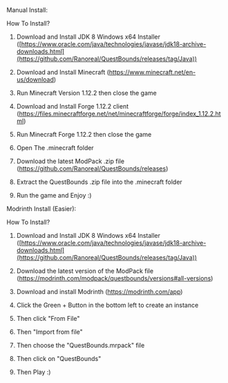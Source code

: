 Manual Install:

How To Install?

1. Download and Install JDK 8 Windows x64 Installer ([https://www.oracle.com/java/technologies/javase/jdk18-archive-downloads.html](https://github.com/Ranoreal/QuestBounds/releases/tag/Java))

2. Download and Install Minecraft (https://www.minecraft.net/en-us/download)

3. Run Minecraft Version 1.12.2 then close the game

4. Download and Install Forge 1.12.2 client (https://files.minecraftforge.net/net/minecraftforge/forge/index_1.12.2.html)

5. Run Minecraft Forge 1.12.2 then close the game

6. Open The .minecraft folder

7. Download the latest ModPack .zip file (https://github.com/Ranoreal/QuestBounds/releases)

8. Extract the QuestBounds .zip file into the .minecraft folder

9. Run the game and Enjoy :)



Modrinth Install (Easier):

How To Install?

1. Download and Install JDK 8 Windows x64 Installer ([https://www.oracle.com/java/technologies/javase/jdk18-archive-downloads.html](https://github.com/Ranoreal/QuestBounds/releases/tag/Java))

2. Download the latest version of the ModPack file (https://modrinth.com/modpack/questbounds/versions#all-versions)

3. Download and install Modrinth (https://modrinth.com/app)

4. Click the Green + Button in the bottom left to create an instance

5. Then click "From File"

6. Then "Import from file"

7. Then choose the "QuestBounds.mrpack" file

8. Then click on "QuestBounds"

9. Then Play :)
